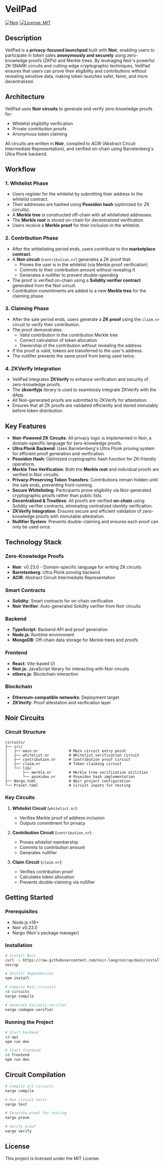 # **VeilPad**

[![Noir](https://img.shields.io/badge/Noir-v0.23.0-blue)](https://noir-lang.org/)
[![License: MIT](https://img.shields.io/badge/License-MIT-yellow.svg)](https://opensource.org/licenses/MIT)

## **Description**

VeilPad is a **privacy-focused launchpad** built with **Noir**, enabling users to participate in token sales **anonymously and securely** using zero-knowledge proofs (ZKPs) and Merkle trees. By leveraging Noir's powerful ZK-SNARK circuits and cutting-edge cryptographic techniques, VeilPad ensures that users can prove their eligibility and contributions without revealing sensitive data, making token launches safer, fairer, and more decentralized.

## **Architecture**

VeilPad uses **Noir circuits** to generate and verify zero-knowledge proofs for:
- Whitelist eligibility verification
- Private contribution proofs
- Anonymous token claiming

All circuits are written in **Noir**, compiled to ACIR (Abstract Circuit Intermediate Representation), and verified on-chain using Barretenberg's Ultra Plonk backend.

## **Workflow**

### **1. Whitelist Phase**

- Users register for the whitelist by submitting their address to the whitelist contract.
- Their addresses are hashed using **Poseidon hash** (optimized for ZK circuits).
- A **Merkle tree** is constructed off-chain with all whitelisted addresses.
- The **Merkle root** is stored on-chain for decentralized verification.
- Users receive a **Merkle proof** for their inclusion in the whitelist.

### **2. Contribution Phase**

- After the whitelisting period ends, users contribute to the **marketplace contract**.
- A **Noir circuit** (`contribution.nr`) generates a ZK proof that:
  - Proves the user is in the whitelist (via Merkle proof verification)
  - Commits to their contribution amount without revealing it
  - Generates a nullifier to prevent double-spending
- The proof is verified on-chain using a **Solidity verifier contract** generated from the Noir circuit.
- Contribution commitments are added to a new **Merkle tree** for the claiming phase.

### **3. Claiming Phase**

- After the sale period ends, users generate a **ZK proof** using the `claim.nr` circuit to verify their contribution.
- The proof demonstrates:
  - Valid contribution in the contribution Merkle tree
  - Correct calculation of token allocation
  - Ownership of the contribution without revealing the address
- If the proof is valid, tokens are transferred to the user's address.
- The nullifier prevents the same proof from being used twice.

### **4. ZKVerify Integration**

- VeilPad integrates **ZKVerify** to enhance verification and security of zero-knowledge proofs.
- The **zkverifyjs** library is used to seamlessly integrate ZKVerify with the dApp.
- All Noir-generated proofs are submitted to ZKVerify for attestation.
- Ensures that all ZK proofs are validated efficiently and stored immutably before token distribution.

## **Key Features**

- **Noir-Powered ZK Circuits**: All privacy logic is implemented in Noir, a domain-specific language for zero-knowledge proofs.
- **Ultra Plonk Backend**: Uses Barretenberg's Ultra Plonk proving system for efficient proof generation and verification.
- **Poseidon Hash**: Optimized cryptographic hash function for ZK-friendly operations.
- **Merkle Tree Verification**: Both the **Merkle root** and individual proofs are verified in Noir circuits.
- **Privacy-Preserving Token Transfers**: Contributions remain hidden until the sale ends, preventing front-running.
- **Secure Whitelisting**: Participants prove eligibility via Noir-generated cryptographic proofs rather than public lists.
- **Decentralized & Trustless**: All proofs are verified **on-chain** using Solidity verifier contracts, eliminating centralized identity verification.
- **ZKVerify Integration**: Ensures secure and efficient validation of zero-knowledge proofs with immutable attestation.
- **Nullifier System**: Prevents double-claiming and ensures each proof can only be used once.

## **Technology Stack**

### **Zero-Knowledge Proofs**
- **Noir**: v0.23.0 - Domain-specific language for writing ZK circuits
- **Barretenberg**: Ultra Plonk proving backend
- **ACIR**: Abstract Circuit Intermediate Representation

### **Smart Contracts**
- **Solidity**: Smart contracts for on-chain verification
- **Noir Verifier**: Auto-generated Solidity verifier from Noir circuits

### **Backend**
- **TypeScript**: Backend API and proof generation
- **Node.js**: Runtime environment
- **MongoDB**: Off-chain data storage for Merkle trees and proofs

### **Frontend**
- **React**: Vite-based UI
- **Noir.js**: JavaScript library for interacting with Noir circuits
- **ethers.js**: Blockchain interaction

### **Blockchain**
- **Ethereum-compatible networks**: Deployment target
- **ZKVerify**: Proof attestation and verification layer

## **Noir Circuits**

### **Circuit Structure**

```
circuits/
├── src/
│   ├── main.nr              # Main circuit entry point
│   ├── whitelist.nr         # Whitelist verification circuit
│   ├── contribution.nr      # Contribution proof circuit
│   ├── claim.nr             # Token claiming circuit
│   └── lib/
│       ├── merkle.nr        # Merkle tree verification utilities
│       └── poseidon.nr      # Poseidon hash implementation
├── Nargo.toml               # Noir project configuration
└── Prover.toml              # Circuit inputs for testing
```

### **Key Circuits**

1. **Whitelist Circuit** (`whitelist.nr`):
   - Verifies Merkle proof of address inclusion
   - Outputs commitment for privacy

2. **Contribution Circuit** (`contribution.nr`):
   - Proves whitelist membership
   - Commits to contribution amount
   - Generates nullifier

3. **Claim Circuit** (`claim.nr`):
   - Verifies contribution proof
   - Calculates token allocation
   - Prevents double-claiming via nullifier

## **Getting Started**

### **Prerequisites**

- Node.js v18+
- Noir v0.23.0
- Nargo (Noir's package manager)

### **Installation**

```bash
# Install Noir
curl -L https://raw.githubusercontent.com/noir-lang/noirup/main/install | bash
noirup

# Install dependencies
npm install

# Compile Noir circuits
cd circuits
nargo compile

# Generate Solidity verifier
nargo codegen-verifier
```

### **Running the Project**

```bash
# Start backend
cd api
npm run dev

# Start frontend
cd frontend
npm run dev
```

## **Circuit Compilation**

```bash
# Compile all circuits
nargo compile

# Run circuit tests
nargo test

# Generate proof for testing
nargo prove

# Verify proof
nargo verify
```

## **License**

This project is licensed under the MIT License.


